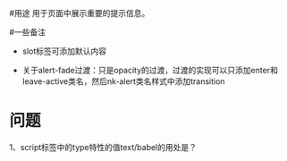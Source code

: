 #用途
用于页面中展示重要的提示信息。

#一些备注
- slot标签可添加默认内容

- 关于alert-fade过渡：只是opacity的过渡，过渡的实现可以只添加enter和leave-active类名，然后nk-alert类名样式中添加transition


# 问题
1、script标签中的type特性的值text/babel的用处是？